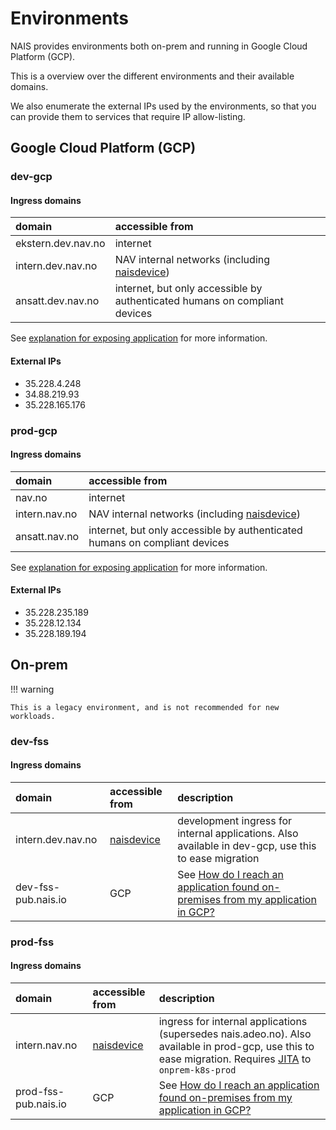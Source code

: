 # Environments

NAIS provides environments both on-prem and running in Google Cloud Platform (GCP).

This is a overview over the different environments and their available domains.

We also enumerate the external IPs used by the environments, so that you can provide them to services that require IP allow-listing.

## Google Cloud Platform (GCP)

### dev-gcp

#### Ingress domains

| domain | accessible from | 
| :--- | :--- |
| ekstern.dev.nav.no | internet | 
| intern.dev.nav.no  | NAV internal networks (including [naisdevice](../explanation/naisdevice.md))| 
| ansatt.dev.nav.no  | internet, but only accessible by authenticated humans on compliant devices | 

See [explanation for exposing application](../explanation/exposing-application.md) for more information.

#### External IPs

- 35.228.4.248
- 34.88.219.93
- 35.228.165.176

### prod-gcp

#### Ingress domains

| domain | accessible from |
| :--- | :--- |
| nav.no | internet |
| intern.nav.no  | NAV internal networks (including [naisdevice](../explanation/naisdevice.md))| 
| ansatt.nav.no  | internet, but only accessible by authenticated humans on compliant devices | 

See [explanation for exposing application](../explanation/exposing-application.md) for more information.

#### External IPs

- 35.228.235.189
- 35.228.12.134
- 35.228.189.194


## On-prem

!!! warning

    This is a legacy environment, and is not recommended for new workloads. 

### dev-fss

#### Ingress domains

| domain              | accessible from                   | description                                                                                                                                                                       |
| :------------------ | :-------------------------------- | :-------------------------------------------------------------------------------------------------------------------------------------------------------------------------------- |
| intern.dev.nav.no   | [naisdevice](../explanation/naisdevice.md) | development ingress for internal applications. Also available in dev-gcp, use this to ease migration                                                                              |
| dev-fss-pub.nais.io | GCP                               | See [How do I reach an application found on-premises from my application in GCP?](../explanation/migrating-to-gcp.md#how-do-i-reach-an-application-found-on-premises-from-my-application-in-gcp) |

### prod-fss

#### Ingress domains

| domain               | accessible from                   | description                                                                                                                                                                       |
| :------------------- | :-------------------------------- | :-------------------------------------------------------------------------------------------------------------------------------------------------------------------------------- |
| intern.nav.no        | [naisdevice](../explanation/naisdevice.md) | ingress for internal applications (supersedes nais.adeo.no). Also available in prod-gcp, use this to ease migration. Requires [JITA](./naisdevice/jita.md) to `onprem-k8s-prod`      |
| prod-fss-pub.nais.io | GCP                               | See [How do I reach an application found on-premises from my application in GCP?](../explanation/migrating-to-gcp.md#how-do-i-reach-an-application-found-on-premises-from-my-application-in-gcp) |
